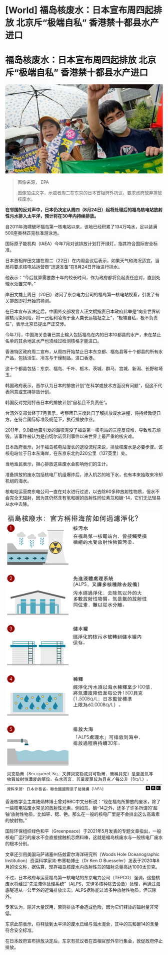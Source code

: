 # [World] 福岛核废水：日本宣布周四起排放 北京斥“极端自私” 香港禁十都县水产进口

#  福岛核废水：日本宣布周四起排放 北京斥“极端自私” 香港禁十都县水产进口


![Protesters call for the water release plan to be called off in a rally outside the Japanese PM's residence in Tokyo](_130865950_98b166e750441efd5e81f6d4abe9229f309fd4b8.jpg)

> 图像来源，  EPA
>
> 图像加注文字，示威者周二在东京的日本首相府外抗议，要求政府放弃排放核废水。

**在邻国的反对声中，日本仍决定从周四（8月24日）起将处理后的福岛核电站放射性污水排入太平洋，预计将在30年内持续排放。**

自2011年海啸破坏福岛第一核电站以来，该地已经积累了134万吨水，足以装满500座奥林匹克标准游泳池。

国际原子能机构（IAEA）今年7月对该排放计划打开绿灯，指其符合国际安全标准。

日本首相岸田文雄在周二（22日）在内阁会议后表示，如果天气和海况适宜，当局将要求核电站运营商“迅速准备”在8月24日开始进行排水。

他表示：“今后就算需要数十年的较长时间，作为政府都将负起责任应对，直到处理水处置完毕。”

岸田文雄上周日（20日）访问了东京电力公司的福岛第一核电站视察，引发了有关排放即将开始的猜测。

在日本宣布该决定后，中国外交部发言人汪文斌指责日本政府此举是“向全世界转嫁核污染风险，将一己私利凌驾于全人类长远福祉之上”，“极端自私，极不负责任”，表示北京已提出严正交涉。

今年7月，中国海关总署已禁止输入包括福岛在内的日本10都县的水产，未在禁止名单的其余地区水产也须经过检测核格才能进口。

香港特区政府周二宣布，从周四开始禁止日本东京都、福岛县等十个都县的所有水产品，包括活生、冷冻与干燥制品，进口香港。

这十个都县包括：东京、福岛、千叶、栃木、茨城、群马、宫城、新潟、长野和埼玉。


韩国政府表示，首尔认为日本的排放计划“在科学或技术方面没有问题”，但这不代表同意或支持排放计划。

韩国反对党则抨击日本的排放计划“自私且不负责任”。

台湾外交部曾经于7月表示，考察团已三度赴日了解排放废水进程，将持续敦促日方，在符合国际标准及规范下，执行排放作业。

2011年，9.0级地震引发的海啸淹没了福岛第一核电站的三座反应堆，导致堆芯熔毁。该事件被认为是自切尔诺贝利事件以来世界上最严重的核灾难。

日本政府表示，对于福岛核电站漫长的退役流程来说，排放核废水是必要步骤。该核电站位于日本东海岸，在东京东北约220公里（137英里）处。

当地渔民表示，担心排放这些废水会影响他们的生计。

准备排放的废水包括核电厂机组爆炸后，渗入机芯的地下水，也有本来抽取来冷却机组的海水。

核电站运营商东电公司一直在对水进行过滤，以去除60多种放射性物质，但水不会完全无辐射，因为其仍然含有氢和碳的放射性同位素氚和碳-14，它们无法轻易从水中去除。

![图解：福岛核废水：官方称排海前如何过滤净化？](_130475780_alps_fukushima_graph640_v3-nc.png)

香港核学会主席陆炳林博士曾对BBC中文分析说：“现在福岛所排放的废水，除了一些核电站废水常见的放射性元素，例如氚、碳-14之外，还多了许多所谓的'超铀'放射性物质，比如钚、锶、铯。那么在一般的核电厂里是不会排出这么高毒素的放射物。”

国际环保组织绿色和平（Greenpeace）于2021年5月发表的专题文章指出，一般核电厂运行的废水不会直接接触机芯燃料棒，这就是福岛核废水与一般核电厂废水的根本分别。

文章还引用美国马萨诸塞州伍兹霍尔海洋研究所（Woods Hole Oceanographic Institution）资深科学家肯·布塞勒博士（Dr Ken O Buesseler）发表于2020年8月的论文称，据估算，现存福岛核废水内放射性氚的辐射总量高达1000太贝克。

不过，日本政府与运营福岛第一核电站的东京电力公司（TEPCO）强调，这些核废水将经过“先进液体处理系统”（ALPS，又译多核种除去设备）处理，再通过海底隧道从一公里外的近海排放出去。ALPS据称能过滤多种放射性物质，但氚除外。

专家认为，除非大量饮用，否则排放不会造成危险，因为它们释放的辐射量非常低。

东京此前表示，将释放到太平洋的废水已经与海水混合，其中的氚和碳14的含量符合安全标准。

在日本政府宣布排放决定后，东京有抗议者在首相官邸外举行集会，敦促政府停止排放。


